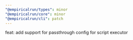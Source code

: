 ```yaml
---
"@empiricalrun/types": minor
"@empiricalrun/core": minor
"@empiricalrun/cli": patch
---
```


feat: add support for passthrough config for script executor
